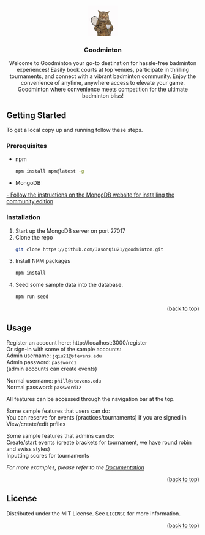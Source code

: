 <a name="readme-top"></a>


<!-- PROJECT LOGO -->
<br />
<div align="center">
  <a href="https://github.com/JasonQiu21/goodminton">
    <img src="public/images/cat.jpg" alt="Logo" width="80" height="80">
  </a>

<h3 align="center">Goodminton</h3>

  <p align="center">
    Welcome to Goodminton your go-to destination for hassle-free badminton experiences! Easily book courts at top venues, participate in thrilling tournaments, and connect with a vibrant badminton community. Enjoy the convenience of anytime, anywhere access to elevate your game. Goodminton where convenience meets competition for the ultimate badminton bliss!
  </p>
</div>


<!-- GETTING STARTED -->
## Getting Started

To get a local copy up and running follow these steps.

### Prerequisites

* npm
  ```sh
  npm install npm@latest -g
  ```
* MongoDB
<a href="https://www.mongodb.com/docs/manual/administration/install-community/">
  - Follow the instructions on the MongoDB website for installing the community edition
</a>

### Installation

1. Start up the MongoDB server on port 27017
2. Clone the repo
   ```sh
   git clone https://github.com/JasonQiu21/goodminton.git
   ```
3. Install NPM packages
   ```sh
   npm install
   ```
4. Seed some sample data into the database.
   ```sh
   npm run seed
   ```

<p align="right">(<a href="#readme-top">back to top</a>)</p>



<!-- USAGE EXAMPLES -->
## Usage

Register an account here: http://localhost:3000/register
<br />
Or sign-in with some of the sample accounts:
<br />
Admin username: `jqiu21@stevens.edu`
<br />
Admin password: `password1`
<br />
(admin accounts can create events)
<br />

Normal username:  `phill@stevens.edu`
<br />
Normal password:  `password12`
<br />

All features can be accessed through the navigation bar at the top.
<br />

Some sample features that users can do:
<br/>
You can reserve for events (practices/tournaments) if you are signed in
<br/>
View/create/edit prfiles
<br/>

Some sample features that admins can do:
<br/>
Create/start events (create brackets for tournament, we have round robin and swiss styles)
<br/>
Inputting scores for tournaments
<br/>

_For more examples, please refer to the [Documentation](https://example.com)_

<p align="right">(<a href="#readme-top">back to top</a>)</p>



<!-- LICENSE -->
## License

Distributed under the MIT License. See `LICENSE` for more information.

<p align="right">(<a href="#readme-top">back to top</a>)</p>
